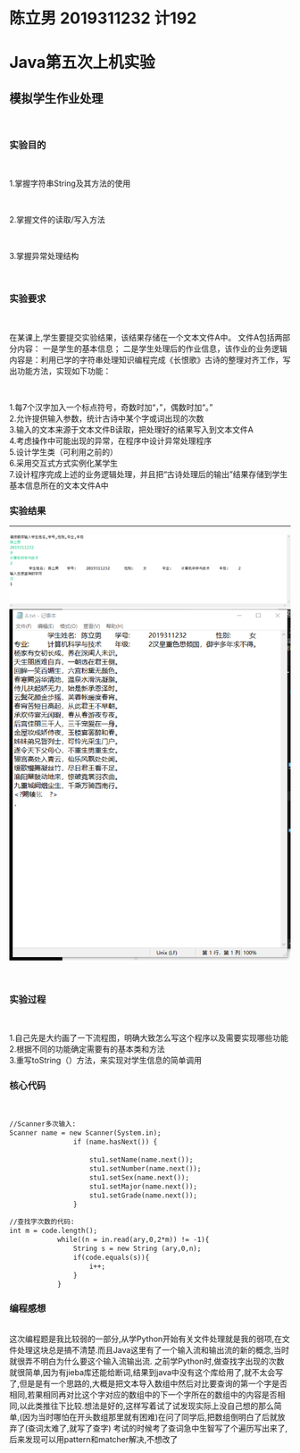 # 陈立男 2019311232 计192 
# Java第五次上机实验
## 模拟学生作业处理


<br>

### 实验目的  

<br>

1.掌握字符串String及其方法的使用



<br>

2.掌握文件的读取/写入方法

<br>

3.掌握异常处理结构


<br>



### 实验要求

<br>

在某课上,学生要提交实验结果，该结果存储在一个文本文件A中。
文件A包括两部分内容：
一是学生的基本信息；
二是学生处理后的作业信息，该作业的业务逻辑内容是：利用已学的字符串处理知识编程完成《长恨歌》古诗的整理对齐工作，写出功能方法，实现如下功能：
  
    
<br>

1.每7个汉字加入一个标点符号，奇数时加“，”，偶数时加“。”<br>
2.允许提供输入参数，统计古诗中某个字或词出现的次数<br>
3.输入的文本来源于文本文件B读取，把处理好的结果写入到文本文件A<br>
4.考虑操作中可能出现的异常，在程序中设计异常处理程序<br>
5.设计学生类（可利用之前的）<br>
6.采用交互式方式实例化某学生<br>
7.设计程序完成上述的业务逻辑处理，并且把“古诗处理后的输出”结果存储到学生基本信息所在的文本文件A中<br>


### 实验结果
----
![](https://github.com/Mellisa1002/JavaLab5/blob/main/%E8%BF%90%E8%A1%8C%E6%88%AA%E5%9B%BE.png)
![](https://github.com/Mellisa1002/JavaLab5/blob/main/%E7%BB%93%E6%9E%9CA.png)

<br>

### 实验过程

<br>

1.自己先是大约画了一下流程图，明确大致怎么写这个程序以及需要实现哪些功能<br>
2.根据不同的功能确定需要有的基本类和方法<br>
3.重写toString（）方法，来实现对学生信息的简单调用<br>



### 核心代码

<br>

```
//Scanner多次输入:
Scanner name = new Scanner(System.in);
		        if (name.hasNext()) {
		        	
		            stu1.setName(name.next());
		            stu1.setNumber(name.next());
		            stu1.setSex(name.next());
		            stu1.setMajor(name.next());                                              
		            stu1.setGrade(name.next());       
		        }

```
```
//查找字次数的代码:
int m = code.length();
            while((n = in.read(ary,0,2*m)) != -1){
                String s = new String (ary,0,n);
                if(code.equals(s)){
                    i++;
                }
            }
```

### 编程感想

<br>
这次编程题是我比较弱的一部分,从学Python开始有关文件处理就是我的弱项,在文件处理这块总是搞不清楚.而且Java这里有了一个输入流和输出流的新的概念,当时就很弄不明白为什么要这个输入流输出流.
之前学Python时,做查找字出现的次数就很简单,因为有jieba库还能给断词,结果到java中没有这个库给用了,就不太会写了,但是是有一个思路的,大概是把文本导入数组中然后对比要查询的第一个字是否相同,若果相同再对比这个字对应的数组中的下一个字所在的数组中的内容是否相同,以此类推往下比较.想法是好的,这样写着试了试发现实际上没自己想的那么简单,(因为当时哪怕在开头数组那里就有困难)在问了同学后,把数组倒明白了后就放弃了(查词太难了,就写了查字)
考试的时候考了查词急中生智写了个遍历写出来了,后来发现可以用pattern和matcher解决,不想改了
<br>
